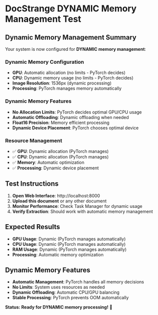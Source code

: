 # DocStrange DYNAMIC Memory Management Test

## Dynamic Memory Management Summary

Your system is now configured for **DYNAMIC memory management**:

### Dynamic Memory Configuration
- **GPU**: Automatic allocation (no limits - PyTorch decides)
- **CPU**: Dynamic memory usage (no limits - PyTorch decides)
- **Image Resolution**: 1536px (dynamic processing)
- **Processing**: PyTorch manages memory automatically

### Dynamic Memory Features
- **No Allocation Limits**: PyTorch decides optimal GPU/CPU usage
- **Automatic Offloading**: Dynamic offloading when needed
- **Float16 Precision**: Memory efficient processing
- **Dynamic Device Placement**: PyTorch chooses optimal device

### Resource Management
- ✅ **GPU**: Dynamic allocation (PyTorch manages)
- ✅ **CPU**: Dynamic allocation (PyTorch manages)
- ✅ **Memory**: Automatic optimization
- ✅ **Processing**: Dynamic device placement

## Test Instructions

1. **Open Web Interface**: http://localhost:8000
2. **Upload this document** or any other document
3. **Monitor Performance**: Check Task Manager for dynamic usage
4. **Verify Extraction**: Should work with automatic memory management

## Expected Results

- **GPU Usage**: Dynamic (PyTorch manages automatically)
- **CPU Usage**: Dynamic (PyTorch manages automatically)
- **RAM Usage**: Dynamic (PyTorch manages automatically)
- **Processing**: Automatic memory optimization

## Dynamic Memory Features

- **Automatic Management**: PyTorch handles all memory decisions
- **No Limits**: System uses resources as needed
- **Dynamic Offloading**: Automatic CPU/GPU balancing
- **Stable Processing**: PyTorch prevents OOM automatically

**Status: Ready for DYNAMIC memory processing!** 🚀
